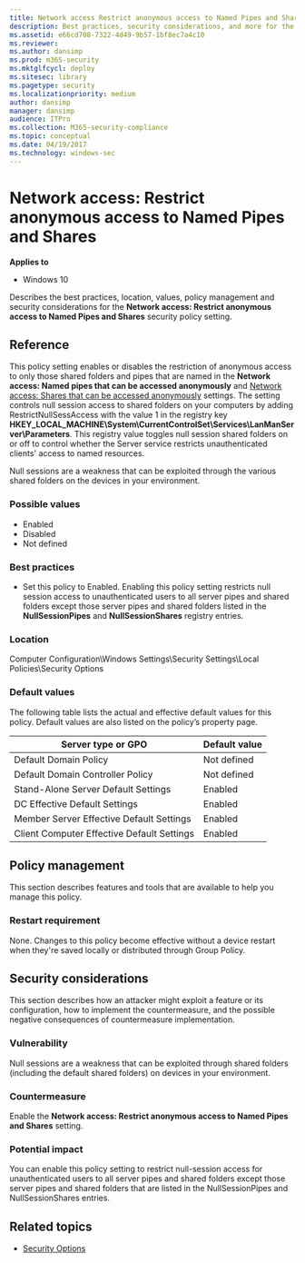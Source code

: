 ```yaml
---
title: Network access Restrict anonymous access to Named Pipes and Shares (Windows 10)
description: Best practices, security considerations, and more for the security policy setting, Network access Restrict anonymous access to Named Pipes and Shares.
ms.assetid: e66cd708-7322-4d49-9b57-1bf8ec7a4c10
ms.reviewer: 
ms.author: dansimp
ms.prod: m365-security
ms.mktglfcycl: deploy
ms.sitesec: library
ms.pagetype: security
ms.localizationpriority: medium
author: dansimp
manager: dansimp
audience: ITPro
ms.collection: M365-security-compliance
ms.topic: conceptual
ms.date: 04/19/2017
ms.technology: windows-sec
---
```


# Network access: Restrict anonymous access to Named Pipes and Shares

**Applies to**
-   Windows 10

Describes the best practices, location, values, policy management and security considerations for the **Network access: Restrict anonymous access to Named Pipes and Shares** security policy setting.

## Reference

This policy setting enables or disables the restriction of anonymous access to only those shared folders and pipes that are named in the **Network access: Named pipes that can be accessed anonymously** and [Network access: Shares that can be accessed anonymously](network-access-shares-that-can-be-accessed-anonymously.md) settings. The setting controls null session access to shared folders on your computers by adding RestrictNullSessAccess with the value 1 in the registry key 
**HKEY\_LOCAL\_MACHINE\\System\\CurrentControlSet\\Services\\LanManServer\\Parameters**. This registry value toggles null session shared folders on or off to control whether the Server service restricts unauthenticated clients' access to named resources.

Null sessions are a weakness that can be exploited through the various shared folders on the devices in your environment.

### Possible values

-   Enabled
-   Disabled
-   Not defined

### Best practices

-   Set this policy to Enabled. Enabling this policy setting restricts null session access to unauthenticated users to all server pipes and shared folders except those server pipes and shared folders listed in the **NullSessionPipes** and **NullSessionShares** registry entries.

### Location

Computer Configuration\\Windows Settings\\Security Settings\\Local Policies\\Security Options

### Default values

The following table lists the actual and effective default values for this policy. Default values are also listed on the policy’s property page.

| Server type or GPO | Default value |
| - | - |
| Default Domain Policy| Not defined| 
| Default Domain Controller Policy | Not defined| 
| Stand-Alone Server Default Settings | Enabled| 
| DC Effective Default Settings | Enabled| 
| Member Server Effective Default Settings | Enabled| 
| Client Computer Effective Default Settings| Enabled| 
 
## Policy management

This section describes features and tools that are available to help you manage this policy.

### Restart requirement

None. Changes to this policy become effective without a device restart when they're saved locally or distributed through Group Policy.

## Security considerations

This section describes how an attacker might exploit a feature or its configuration, how to implement the countermeasure, and the possible negative consequences of countermeasure implementation.

### Vulnerability

Null sessions are a weakness that can be exploited through shared folders (including the default shared folders) on devices in your environment.

### Countermeasure

Enable the **Network access: Restrict anonymous access to Named Pipes and Shares** setting.

### Potential impact

You can enable this policy setting to restrict null-session access for unauthenticated users to all server pipes and shared folders except those server pipes and shared folders that are listed in the NullSessionPipes and NullSessionShares entries.

## Related topics

- [Security Options](security-options.md)

